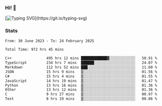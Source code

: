 ### Hi!  👋

[![Typing SVG](https://readme-typing-svg.herokuapp.com?font=Fira+Code&pause=1000&width=435&lines=Hello!+I'm+Texiwustion.)](https://git.io/typing-svg)

### Stats

<!--START_SECTION:waka-->

```txt
From: 30 June 2023 - To: 24 February 2025

Total Time: 972 hrs 45 mins

C++                495 hrs 12 mins ████████████▓░░░░░░░░░░░░   50.91 %
TypeScript         234 hrs 7 mins  ██████░░░░░░░░░░░░░░░░░░░   24.07 %
Markdown           112 hrs 52 mins ███░░░░░░░░░░░░░░░░░░░░░░   11.60 %
JSON               15 hrs 9 mins   ▒░░░░░░░░░░░░░░░░░░░░░░░░   01.56 %
C#                 15 hrs 4 mins   ▒░░░░░░░░░░░░░░░░░░░░░░░░   01.55 %
JavaScript         14 hrs 19 mins  ▒░░░░░░░░░░░░░░░░░░░░░░░░   01.47 %
Python             13 hrs 16 mins  ▒░░░░░░░░░░░░░░░░░░░░░░░░   01.36 %
Other              13 hrs 12 mins  ▒░░░░░░░░░░░░░░░░░░░░░░░░   01.36 %
C                  9 hrs 27 mins   ▒░░░░░░░░░░░░░░░░░░░░░░░░   00.97 %
Text               8 hrs 19 mins   ▒░░░░░░░░░░░░░░░░░░░░░░░░   00.86 %
```

<!--END_SECTION:waka-->
